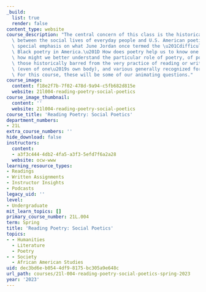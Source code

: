 ```yaml
---
_build:
  list: true
  render: false
content_type: website
course_description: "The central concern of this class is the historical relationship\
  \ between the social lives of everyday people and U.S. American poetics, with a\
  \ special emphasis on what June Jordan once termed the \u201Cdifficult miracle of\
  \ Black poetry in America.\u201D How does poetry help us to know one another? And\
  \ how might we better understand the particular role of poetry, of poiesis, for\
  \ those historically barred from the very practice of reading or writing, from ownership\
  \ (even of one\u2019s own body), and various generally recognized forms of belonging?\
  \ For this course, these will be some of our animating questions."
course_image:
  content: f18e2f7b-7f02-478d-9a94-c5fb682d815e
  website: 21l004-reading-poetry-social-poetics
course_image_thumbnail:
  content: ''
  website: 21l004-reading-poetry-social-poetics
course_title: 'Reading Poetry: Social Poetics'
department_numbers:
- 21L
extra_course_numbers: ''
hide_download: false
instructors:
  content:
  - a3f3c444-4db2-4fa5-a3f3-5efd7f6a2a28
  website: ocw-www
learning_resource_types:
- Readings
- Written Assignments
- Instructor Insights
- Podcasts
legacy_uid: ''
level:
- Undergraduate
mit_learn_topics: []
primary_course_number: 21L.004
term: Spring
title: 'Reading Poetry: Social Poetics'
topics:
- - Humanities
  - Literature
  - Poetry
- - Society
  - African American Studies
uid: dec3bd6e-b054-4df9-8175-bc305a9e648c
url_path: courses/21l-004-reading-poetry-social-poetics-spring-2023
year: '2023'
---
```

